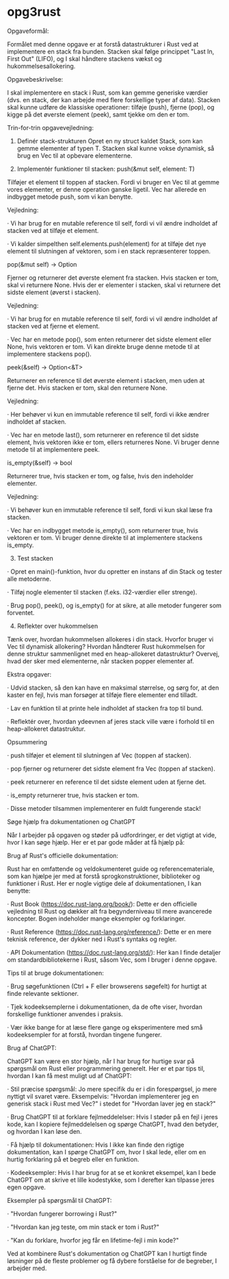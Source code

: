 # opg3rust
 Opgaveformål:

Formålet med denne opgave er at forstå datastrukturer i Rust ved at implementere en stack fra bunden. Stacken skal følge princippet "Last In, First Out" (LIFO), og I skal håndtere stackens vækst og hukommelsesallokering.

Opgavebeskrivelse:

I skal implementere en stack i Rust, som kan gemme generiske værdier (dvs. en stack, der kan arbejde med flere forskellige typer af data). Stacken skal kunne udføre de klassiske operationer: tilføje (push), fjerne (pop), og kigge på det øverste element (peek), samt tjekke om den er tom.

Trin-for-trin opgavevejledning:

1. Definér stack-strukturen Opret en ny struct kaldet Stack<T>, som kan gemme elementer af typen T. Stacken skal kunne vokse dynamisk, så brug en Vec<T> til at opbevare elementerne.

2. Implementér funktioner til stacken: push(&mut self, element: T)

Tilføjer et element til toppen af stacken. Fordi vi bruger en Vec<T> til at gemme vores elementer, er denne operation ganske ligetil. Vec har allerede en indbygget metode push, som vi kan benytte.

Vejledning:

· Vi har brug for en mutable reference til self, fordi vi vil ændre indholdet af stacken ved at tilføje et element.

· Vi kalder simpelthen self.elements.push(element) for at tilføje det nye element til slutningen af vektoren, som i en stack repræsenterer toppen.

pop(&mut self) -> Option<T>

Fjerner og returnerer det øverste element fra stacken. Hvis stacken er tom, skal vi returnere None. Hvis der er elementer i stacken, skal vi returnere det sidste element (øverst i stacken).

Vejledning:

· Vi har brug for en mutable reference til self, fordi vi vil ændre indholdet af stacken ved at fjerne et element.

· Vec har en metode pop(), som enten returnerer det sidste element eller None, hvis vektoren er tom. Vi kan direkte bruge denne metode til at implementere stackens pop().

peek(&self) -> Option<&T>

Returnerer en reference til det øverste element i stacken, men uden at fjerne det. Hvis stacken er tom, skal den returnere None.


Vejledning:

· Her behøver vi kun en immutable reference til self, fordi vi ikke ændrer indholdet af stacken.

· Vec har en metode last(), som returnerer en reference til det sidste element, hvis vektoren ikke er tom, ellers returneres None. Vi bruger denne metode til at implementere peek.

is_empty(&self) -> bool

Returnerer true, hvis stacken er tom, og false, hvis den indeholder elementer.

Vejledning:

· Vi behøver kun en immutable reference til self, fordi vi kun skal læse fra stacken.

· Vec har en indbygget metode is_empty(), som returnerer true, hvis vektoren er tom. Vi bruger denne direkte til at implementere stackens is_empty.


3. Test stacken

· Opret en main()-funktion, hvor du opretter en instans af din Stack og tester alle metoderne.

· Tilføj nogle elementer til stacken (f.eks. i32-værdier eller strenge).

· Brug pop(), peek(), og is_empty() for at sikre, at alle metoder fungerer som forventet.

4. Reflekter over hukommelsen

Tænk over, hvordan hukommelsen allokeres i din stack. Hvorfor bruger vi Vec<T> til dynamisk allokering? Hvordan håndterer Rust hukommelsen for denne struktur sammenlignet med en heap-allokeret datastruktur? Overvej, hvad der sker med elementerne, når stacken popper elementer af.

Ekstra opgaver:

· Udvid stacken, så den kan have en maksimal størrelse, og sørg for, at den kaster en fejl, hvis man forsøger at tilføje flere elementer end tilladt.

· Lav en funktion til at printe hele indholdet af stacken fra top til bund.

· Reflektér over, hvordan ydeevnen af jeres stack ville være i forhold til en heap-allokeret datastruktur.

Opsummering

· push tilføjer et element til slutningen af Vec (toppen af stacken).

· pop fjerner og returnerer det sidste element fra Vec (toppen af stacken).

· peek returnerer en reference til det sidste element uden at fjerne det.

· is_empty returnerer true, hvis stacken er tom.

· Disse metoder tilsammen implementerer en fuldt fungerende stack!

Søge hjælp fra dokumentationen og ChatGPT

Når I arbejder på opgaven og støder på udfordringer, er det vigtigt at vide, hvor I kan søge hjælp. Her er et par gode måder at få hjælp på:

Brug af Rust's officielle dokumentation:

Rust har en omfattende og veldokumenteret guide og referencemateriale, som kan hjælpe jer med at forstå sprogkonstruktioner, biblioteker og funktioner i Rust. Her er nogle vigtige dele af dokumentationen, I kan benytte:

· Rust Book (https://doc.rust-lang.org/book/): Dette er den officielle vejledning til Rust og dækker alt fra begynderniveau til mere avancerede koncepter. Bogen indeholder mange eksempler og forklaringer.

· Rust Reference (https://doc.rust-lang.org/reference/): Dette er en mere teknisk reference, der dykker ned i Rust's syntaks og regler.

· API Dokumentation (https://doc.rust-lang.org/std/): Her kan I finde detaljer om standardbibliotekerne i Rust, såsom Vec, som I bruger i denne opgave.

Tips til at bruge dokumentationen:

· Brug søgefunktionen (Ctrl + F eller browserens søgefelt) for hurtigt at finde relevante sektioner.

· Tjek kodeeksemplerne i dokumentationen, da de ofte viser, hvordan forskellige funktioner anvendes i praksis.

· Vær ikke bange for at læse flere gange og eksperimentere med små kodeeksempler for at forstå, hvordan tingene fungerer.

Brug af ChatGPT:

ChatGPT kan være en stor hjælp, når I har brug for hurtige svar på spørgsmål om Rust eller programmering generelt. Her er et par tips til, hvordan I kan få mest muligt ud af ChatGPT:

· Stil præcise spørgsmål: Jo mere specifik du er i din forespørgsel, jo mere nyttigt vil svaret være. Eksempelvis: "Hvordan implementerer jeg en generisk stack i Rust med Vec?" i stedet for "Hvordan laver jeg en stack?"

· Brug ChatGPT til at forklare fejlmeddelelser: Hvis I støder på en fejl i jeres kode, kan I kopiere fejlmeddelelsen og spørge ChatGPT, hvad den betyder, og hvordan I kan løse den.

· Få hjælp til dokumentationen: Hvis I ikke kan finde den rigtige dokumentation, kan I spørge ChatGPT om, hvor I skal lede, eller om en hurtig forklaring på et begreb eller en funktion.

· Kodeeksempler: Hvis I har brug for at se et konkret eksempel, kan I bede ChatGPT om at skrive et lille kodestykke, som I derefter kan tilpasse jeres egen opgave.


Eksempler på spørgsmål til ChatGPT:

· "Hvordan fungerer borrowing i Rust?"

· "Hvordan kan jeg teste, om min stack er tom i Rust?"

· "Kan du forklare, hvorfor jeg får en lifetime-fejl i min kode?"


Ved at kombinere Rust's dokumentation og ChatGPT kan I hurtigt finde løsninger på de fleste problemer og få dybere forståelse for de begreber, I arbejder med.
